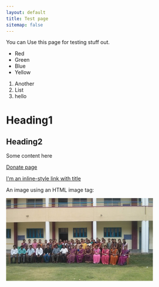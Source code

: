 ```yaml
---
layout: default
title: Test page
sitemap: false
---
```


You can Use this page for testing stuff out.

+   Red
+   Green
+   Blue
+   Yellow

1. Another
2. List
3. hello


# Heading1
## Heading2

Some content here

[Donate page](/donate)

[I'm an inline-style link with title](https://www.google.com "Google's Homepage")


An image using an HTML image tag:

<img src="/images/thyagraj/Thyagraj_4-640.jpg" width="400" />
